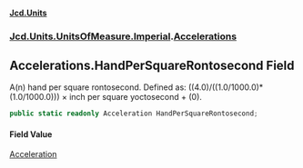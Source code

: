 #### [Jcd.Units](index.md 'index')
### [Jcd.Units.UnitsOfMeasure.Imperial](Jcd.Units.UnitsOfMeasure.Imperial.md 'Jcd.Units.UnitsOfMeasure.Imperial').[Accelerations](Accelerations.md 'Jcd.Units.UnitsOfMeasure.Imperial.Accelerations')

## Accelerations.HandPerSquareRontosecond Field

A(n) hand per square rontosecond. Defined as: ((4.0)/((1.0/1000.0)*(1.0/1000.0))) × inch per square yoctosecond + (0).

```csharp
public static readonly Acceleration HandPerSquareRontosecond;
```

#### Field Value
[Acceleration](Acceleration.md 'Jcd.Units.UnitTypes.Acceleration')